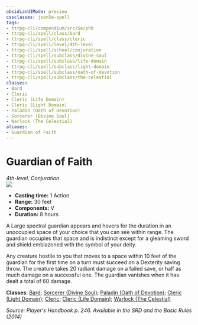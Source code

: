 ```yaml
---
obsidianUIMode: preview
cssclasses: json5e-spell
tags:
- ttrpg-cli/compendium/src/5e/phb
- ttrpg-cli/spell/class/bard
- ttrpg-cli/spell/class/cleric
- ttrpg-cli/spell/level/4th-level
- ttrpg-cli/spell/school/conjuration
- ttrpg-cli/spell/subclass/divine-soul
- ttrpg-cli/spell/subclass/life-domain
- ttrpg-cli/spell/subclass/light-domain
- ttrpg-cli/spell/subclass/oath-of-devotion
- ttrpg-cli/spell/subclass/the-celestial
classes:
- Bard
- Cleric
- Cleric (Life Domain)
- Cleric (Light Domain)
- Paladin (Oath of Devotion)
- Sorcerer (Divine Soul)
- Warlock (The Celestial)
aliases:
- Guardian of Faith
---
```

# Guardian of Faith
*4th-level, Conjuration*  
![](/3-Mechanics/CLI/Compendium/spells/img/guardian-of-faith.webp#right)

- **Casting time:** 1 Action
- **Range:** 30 feet
- **Components:** V
- **Duration:** 8 hours

A Large spectral guardian appears and hovers for the duration in an unoccupied space of your choice that you can see within range. The guardian occupies that space and is indistinct except for a gleaming sword and shield emblazoned with the symbol of your deity.

Any creature hostile to you that moves to a space within 10 feet of the guardian for the first time on a turn must succeed on a Dexterity saving throw. The creature takes 20 radiant damage on a failed save, or half as much damage on a successful one. The guardian vanishes when it has dealt a total of 60 damage.

**Classes**: [Bard](/3-Mechanics/CLI/Compendium/lists/list-spells-classes-bard.md); [Sorcerer (Divine Soul)](/3-Mechanics/CLI/Compendium/lists/list-spells-classes-divine-soul-xge.md "subclass=XGE"); [Paladin (Oath of Devotion)](/3-Mechanics/CLI/Compendium/lists/list-spells-classes-oath-of-devotion.md); [Cleric (Light Domain)](/3-Mechanics/CLI/Compendium/lists/list-spells-classes-light-domain.md); [Cleric](/3-Mechanics/CLI/Compendium/lists/list-spells-classes-cleric.md); [Cleric (Life Domain)](/3-Mechanics/CLI/Compendium/lists/list-spells-classes-life-domain.md); [Warlock (The Celestial)](/3-Mechanics/CLI/Compendium/lists/list-spells-classes-the-celestial-xge.md "subclass=XGE")

*Source: Player's Handbook p. 246. Available in the <span title='Systems Reference Document (5.1)'>SRD</span> and the Basic Rules (2014)*
